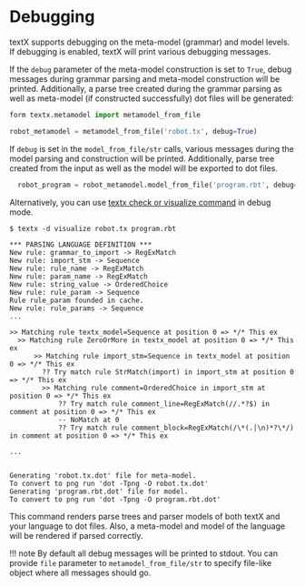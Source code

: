 # Debugging

textX supports debugging on the meta-model (grammar) and model levels. If
debugging is enabled, textX will print various debugging messages.

If the `debug` parameter of the meta-model construction is set to `True`, debug
messages during grammar parsing and meta-model construction will be printed.
Additionally, a parse tree created during the grammar parsing as well as
meta-model (if constructed successfully) dot files will be generated:

```python
form textx.metamodel import metamodel_from_file

robot_metamodel = metamodel_from_file('robot.tx', debug=True)
```

If `debug` is set in the `model_from_file/str` calls, various messages during
the model parsing and construction will be printed. Additionally, parse tree
created from the input as well as the model will be exported to dot files.

```python
  robot_program = robot_metamodel.model_from_file('program.rbt', debug=True)
```

Alternatively, you can use [textx check or visualize command](textx_command.md)
in debug mode.

    $ textx -d visualize robot.tx program.rbt

    *** PARSING LANGUAGE DEFINITION ***
    New rule: grammar_to_import -> RegExMatch
    New rule: import_stm -> Sequence
    New rule: rule_name -> RegExMatch
    New rule: param_name -> RegExMatch
    New rule: string_value -> OrderedChoice
    New rule: rule_param -> Sequence
    Rule rule_param founded in cache.
    New rule: rule_params -> Sequence
    ...

    >> Matching rule textx_model=Sequence at position 0 => */* This ex
      >> Matching rule ZeroOrMore in textx_model at position 0 => */* This ex
          >> Matching rule import_stm=Sequence in textx_model at position 0 => */* This ex
            ?? Try match rule StrMatch(import) in import_stm at position 0 => */* This ex
            >> Matching rule comment=OrderedChoice in import_stm at position 0 => */* This ex
                ?? Try match rule comment_line=RegExMatch(//.*?$) in comment at position 0 => */* This ex
                -- NoMatch at 0
                ?? Try match rule comment_block=RegExMatch(/\*(.|\n)*?\*/) in comment at position 0 => */* This ex

    ...


    Generating 'robot.tx.dot' file for meta-model.
    To convert to png run 'dot -Tpng -O robot.tx.dot'
    Generating 'program.rbt.dot' file for model.
    To convert to png run 'dot -Tpng -O program.rbt.dot'

This command renders parse trees and parser models of both textX and your
language to dot files. Also, a meta-model and model of the language will be
rendered if parsed correctly.

!!! note
    By default all debug messages will be printed to stdout. You can provide
    `file` parameter to `metamodel_from_file/str` to specify file-like object
    where all messages should go.

